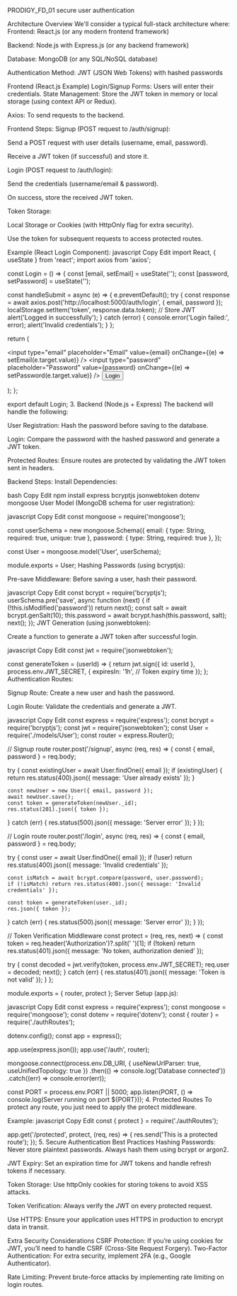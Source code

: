 PRODIGY_FD_01
secure user authentication

Architecture Overview We'll consider a typical full-stack architecture where:
Frontend: React.js (or any modern frontend framework)

Backend: Node.js with Express.js (or any backend framework)

Database: MongoDB (or any SQL/NoSQL database)

Authentication Method: JWT (JSON Web Tokens) with hashed passwords

Frontend (React.js Example) Login/Signup Forms: Users will enter their credentials.
State Management: Store the JWT token in memory or local storage (using context API or Redux).

Axios: To send requests to the backend.

Frontend Steps: Signup (POST request to /auth/signup):

Send a POST request with user details (username, email, password).

Receive a JWT token (if successful) and store it.

Login (POST request to /auth/login):

Send the credentials (username/email & password).

On success, store the received JWT token.

Token Storage:

Local Storage or Cookies (with HttpOnly flag for extra security).

Use the token for subsequent requests to access protected routes.

Example (React Login Component): javascript Copy Edit import React, { useState } from 'react'; import axios from 'axios';

const Login = () => { const [email, setEmail] = useState(''); const [password, setPassword] = useState('');

const handleSubmit = async (e) => {
    e.preventDefault();
    try {
        const response = await axios.post('http://localhost:5000/auth/login', { email, password });
        localStorage.setItem('token', response.data.token); // Store JWT
        alert('Logged in successfully');
    } catch (error) {
        console.error('Login failed:', error);
        alert('Invalid credentials');
    }
};

return (
    <form onSubmit={handleSubmit}>
        <input
            type="email"
            placeholder="Email"
            value={email}
            onChange={(e) => setEmail(e.target.value)}
        />
        <input
            type="password"
            placeholder="Password"
            value={password}
            onChange={(e) => setPassword(e.target.value)}
        />
        <button type="submit">Login</button>
    </form>
);
};

export default Login; 3. Backend (Node.js + Express) The backend will handle the following:

User Registration: Hash the password before saving to the database.

Login: Compare the password with the hashed password and generate a JWT token.

Protected Routes: Ensure routes are protected by validating the JWT token sent in headers.

Backend Steps: Install Dependencies:

bash Copy Edit npm install express bcryptjs jsonwebtoken dotenv mongoose User Model (MongoDB schema for user registration):

javascript Copy Edit const mongoose = require('mongoose');

const userSchema = new mongoose.Schema({ email: { type: String, required: true, unique: true }, password: { type: String, required: true }, });

const User = mongoose.model('User', userSchema);

module.exports = User; Hashing Passwords (using bcryptjs):

Pre-save Middleware: Before saving a user, hash their password.

javascript Copy Edit const bcrypt = require('bcryptjs'); userSchema.pre('save', async function (next) { if (!this.isModified('password')) return next(); const salt = await bcrypt.genSalt(10); this.password = await bcrypt.hash(this.password, salt); next(); }); JWT Generation (using jsonwebtoken):

Create a function to generate a JWT token after successful login.

javascript Copy Edit const jwt = require('jsonwebtoken');

const generateToken = (userId) => { return jwt.sign({ id: userId }, process.env.JWT_SECRET, { expiresIn: '1h', // Token expiry time }); }; Authentication Routes:

Signup Route: Create a new user and hash the password.

Login Route: Validate the credentials and generate a JWT.

javascript Copy Edit const express = require('express'); const bcrypt = require('bcryptjs'); const jwt = require('jsonwebtoken'); const User = require('./models/User'); const router = express.Router();

// Signup route router.post('/signup', async (req, res) => { const { email, password } = req.body;

try {
    const existingUser = await User.findOne({ email });
    if (existingUser) {
        return res.status(400).json({ message: 'User already exists' });
    }

    const newUser = new User({ email, password });
    await newUser.save();
    const token = generateToken(newUser._id);
    res.status(201).json({ token });
} catch (err) {
    res.status(500).json({ message: 'Server error' });
}
});

// Login route router.post('/login', async (req, res) => { const { email, password } = req.body;

try {
    const user = await User.findOne({ email });
    if (!user) return res.status(400).json({ message: 'Invalid credentials' });

    const isMatch = await bcrypt.compare(password, user.password);
    if (!isMatch) return res.status(400).json({ message: 'Invalid credentials' });

    const token = generateToken(user._id);
    res.json({ token });
} catch (err) {
    res.status(500).json({ message: 'Server error' });
}
});

// Token Verification Middleware const protect = (req, res, next) => { const token = req.header('Authorization')?.split(' ')[1]; if (!token) return res.status(401).json({ message: 'No token, authorization denied' });

try {
    const decoded = jwt.verify(token, process.env.JWT_SECRET);
    req.user = decoded;
    next();
} catch (err) {
    res.status(401).json({ message: 'Token is not valid' });
}
};

module.exports = { router, protect }; Server Setup (app.js):

javascript Copy Edit const express = require('express'); const mongoose = require('mongoose'); const dotenv = require('dotenv'); const { router } = require('./authRoutes');

dotenv.config(); const app = express();

app.use(express.json()); app.use('/auth', router);

mongoose.connect(process.env.DB_URI, { useNewUrlParser: true, useUnifiedTopology: true }) .then(() => console.log('Database connected')) .catch((err) => console.error(err));

const PORT = process.env.PORT || 5000; app.listen(PORT, () => console.log(Server running on port ${PORT})); 4. Protected Routes To protect any route, you just need to apply the protect middleware.

Example: javascript Copy Edit const { protect } = require('./authRoutes');

app.get('/protected', protect, (req, res) => { res.send('This is a protected route'); }); 5. Secure Authentication Best Practices Hashing Passwords: Never store plaintext passwords. Always hash them using bcrypt or argon2.

JWT Expiry: Set an expiration time for JWT tokens and handle refresh tokens if necessary.

Token Storage: Use httpOnly cookies for storing tokens to avoid XSS attacks.

Token Verification: Always verify the JWT on every protected request.

Use HTTPS: Ensure your application uses HTTPS in production to encrypt data in transit.

Extra Security Considerations CSRF Protection: If you’re using cookies for JWT, you’ll need to handle CSRF (Cross-Site Request Forgery).
Two-Factor Authentication: For extra security, implement 2FA (e.g., Google Authenticator).

Rate Limiting: Prevent brute-force attacks by implementing rate limiting on login routes.

